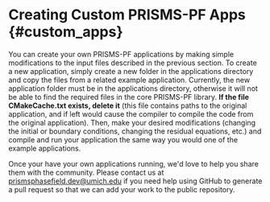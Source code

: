 # Creating Custom PRISMS-PF Apps {#custom_apps}
You can create your own PRISMS-PF applications by making simple modifications to the input files described in the previous section. To create a new application, simply create a new folder in the applications directory and copy the files from a related example application. Currently, the new application folder must be in the applications directory, otherwise it will not be able to find the required files in the core PRISMS-PF library. **If the file CMakeCache.txt exists, delete it** (this file contains paths to the original application, and if left would cause the compiler to compile the code from the original application). Then, make your desired modifications (changing the initial or boundary conditions, changing the residual equations, etc.) and compile and run your application the same way you would one of the example applications.

Once your have your own applications running, we'd love to help you share them with the community. Please contact us at prismsphasefield.dev@umich.edu if you need help using GitHub to generate a pull request so that we can add your work to the public repository. 
